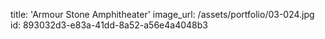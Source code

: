 title: 'Armour Stone Amphitheater'
image_url: /assets/portfolio/03-024.jpg
id: 893032d3-e83a-41dd-8a52-a56e4a4048b3
